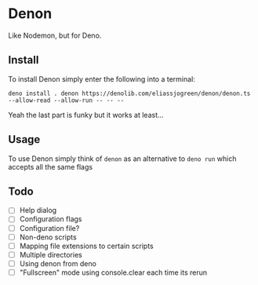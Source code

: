 # Denon

Like Nodemon, but for Deno.

## Install

To install Denon simply enter the following into a terminal:

```deno install . denon https://denolib.com/eliassjogreen/denon/denon.ts --allow-read --allow-run -- -- --```

Yeah the last part is funky but it works at least...

## Usage

To use Denon simply think of `denon` as an alternative to `deno run` which accepts all the same flags

## Todo

- [ ] Help dialog
- [ ] Configuration flags
- [ ] Configuration file?
- [ ] Non-deno scripts
- [ ] Mapping file extensions to certain scripts
- [ ] Multiple directories
- [ ] Using denon from deno
- [ ] "Fullscreen" mode using console.clear each time its rerun
